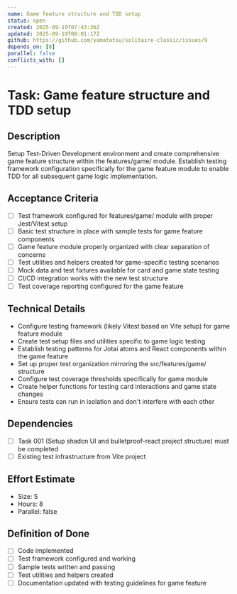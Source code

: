 ```yaml
---
name: Game feature structure and TDD setup
status: open
created: 2025-09-19T07:43:36Z
updated: 2025-09-19T08:01:17Z
github: https://github.com/yamatatsu/solitaire-classic/issues/9
depends_on: [8]
parallel: false
conflicts_with: []
---
```


# Task: Game feature structure and TDD setup

## Description
Setup Test-Driven Development environment and create comprehensive game feature structure within the features/game/ module. Establish testing framework configuration specifically for the game feature module to enable TDD for all subsequent game logic implementation.

## Acceptance Criteria
- [ ] Test framework configured for features/game/ module with proper Jest/Vitest setup
- [ ] Basic test structure in place with sample tests for game feature components
- [ ] Game feature module properly organized with clear separation of concerns
- [ ] Test utilities and helpers created for game-specific testing scenarios
- [ ] Mock data and test fixtures available for card and game state testing
- [ ] CI/CD integration works with the new test structure
- [ ] Test coverage reporting configured for the game feature

## Technical Details
- Configure testing framework (likely Vitest based on Vite setup) for game feature module
- Create test setup files and utilities specific to game logic testing
- Establish testing patterns for Jotai atoms and React components within the game feature
- Set up proper test organization mirroring the src/features/game/ structure
- Configure test coverage thresholds specifically for game module
- Create helper functions for testing card interactions and game state changes
- Ensure tests can run in isolation and don't interfere with each other

## Dependencies
- [ ] Task 001 (Setup shadcn UI and bulletproof-react project structure) must be completed
- [ ] Existing test infrastructure from Vite project

## Effort Estimate
- Size: S
- Hours: 8
- Parallel: false

## Definition of Done
- [ ] Code implemented
- [ ] Test framework configured and working
- [ ] Sample tests written and passing
- [ ] Test utilities and helpers created
- [ ] Documentation updated with testing guidelines for game feature
